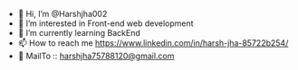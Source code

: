 - 👋 Hi, I’m @Harshjha002
- 👀 I’m interested in Front-end  web development
- 🌱 I’m currently learning BackEnd
- 📫 How to reach me https://www.linkedin.com/in/harsh-jha-85722b254/
- 📧 MailTo ::  harshjha75788120@gmail.com

<!---
Harshjha002/Harshjha002 is a ✨ special ✨ repository because its `README.md` (this file) appears on your GitHub profile.
You can click the Preview link to take a look at your changes.
--->
